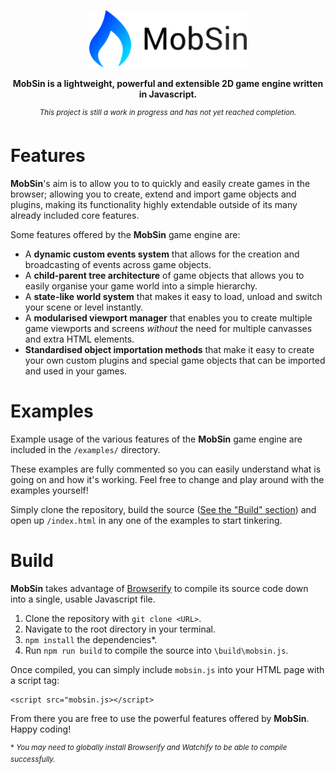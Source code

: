 <p align="center"><img src="./doc/logo/logo_text.png" alt="drawing" width="50%" /></p>

<p align="center"><b>MobSin is a lightweight, powerful and extensible 2D game engine written in Javascript.</b></p>

<p align="center"><sup><i>This project is still a work in progress and has not yet reached completion.</i></sup></p>

# Features

**MobSin**'s aim is to allow you to to quickly and easily create games in the browser; allowing you to create, extend and import game objects and plugins, making its functionality highly extendable outside of its many already included core features.

Some features offered by the **MobSin** game engine are:

* A **dynamic custom events system** that allows for the creation and broadcasting of events across game objects.
* A **child-parent tree architecture** of game objects that allows you to easily organise your game world into a simple hierarchy.
* A **state-like world system** that makes it easy to load, unload and switch your scene or level instantly.
* A **modularised viewport manager** that enables you to create multiple game viewports and screens *without* the need for multiple canvasses and extra HTML elements.
* **Standardised object importation methods** that make it easy to create your own custom plugins and special game objects that can be imported and used in your games.

# Examples

Example usage of the various features of the **MobSin** game engine are included in the `/examples/` directory.

These examples are fully commented so you can easily understand what is going on and how it's working. Feel free to change and play around with the examples yourself!

Simply clone the repository, build the source ([See the "Build" section](#build)) and open up `/index.html` in any one of the examples to start tinkering.

# Build

**MobSin** takes advantage of [Browserify](http://browserify.org/) to compile its source code down into a single, usable Javascript file.

1. Clone the repository with `git clone <URL>`.
2. Navigate to the root directory in your terminal.
3. `npm install` the dependencies\*.
4. Run `npm run build` to compile the source into `\build\mobsin.js`.

Once compiled, you can simply include `mobsin.js` into your HTML page with a script tag:

    <script src="mobsin.js></script>
    
From there you are free to use the powerful features offered by **MobSin**. Happy coding!

<sup>\* <i>You may need to globally install Browserify and Watchify to be able to compile successfully.</i></sup>

